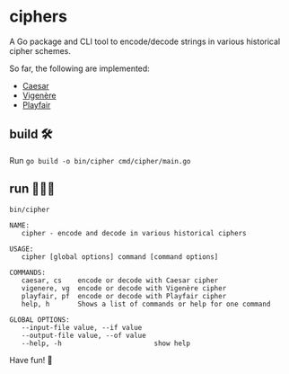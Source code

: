 # ciphers

A Go package and CLI tool to encode/decode strings in various historical cipher schemes.

So far, the following are implemented:

* [Caesar](https://en.wikipedia.org/wiki/Caesar_cipher)
* [Vigenère](https://en.wikipedia.org/wiki/Vigen%C3%A8re_cipher)
* [Playfair](https://en.wikipedia.org/wiki/Playfair_cipher)

## build 🛠️

Run `go build -o bin/cipher cmd/cipher/main.go`

## run 🏃‍♂️‍➡️

`bin/cipher`

```
NAME:
   cipher - encode and decode in various historical ciphers

USAGE:
   cipher [global options] command [command options]

COMMANDS:
   caesar, cs    encode or decode with Caesar cipher
   vigenere, vg  encode or decode with Vigenère cipher
   playfair, pf  encode or decode with Playfair cipher
   help, h       Shows a list of commands or help for one command

GLOBAL OPTIONS:
   --input-file value, --if value
   --output-file value, --of value
   --help, -h                       show help
```

Have fun! 🥳
